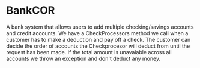 # BankCOR

A bank system that allows users to add multiple checking/savings accounts and credit accounts. 
We have a CheckProcessors method we call when a customer has to make a deduction and pay off a check.
The customer can decide the order of accounts the Checkprocesor will deduct from until the request has been made.
If the total amount is unavaiable across all accounts we throw an exception and don't deduct any money. 
